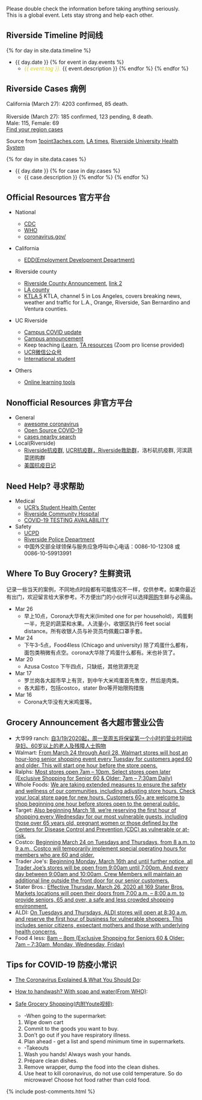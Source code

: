 Please double check the information before taking anything seriously.
<br>
This is a global event. Lets stay strong and help each other.


## Riverside Timeline 时间线
{% for day in site.data.timeline %}
* {{ day.date }}  {% for event in  day.events %}
  * <em style="color:#D0CE3B">{{ event.tag }}.</em> {{ event.description }} {% endfor %}
{% endfor %}


## Riverside Cases 病例
California (March 27): 4203 confirmed, 85 death.<br><br>
Riverside (March 27): 185 confirmed, 123 pending, 8 death. <br>
Male: 115, Female: 69<br>
[Find your region cases](https://countyofriverside.maps.arcgis.com/apps/Media/index.html?appid=87d386575b524d72aa7d84c895e63f98&locale=en-us&&center=-116.2185,33.6302&level=7)<br>

Source from [1point3aches.com](https://coronavirus.1point3acres.com/#map), [LA times](https://www.latimes.com/projects/california-coronavirus-cases-tracking-outbreak/), [Riverside University Health System](https://www.rivcoph.org/coronavirus)


{% for day in site.data.cases %}
* {{ day.date }}  {% for case in  day.cases %}
  * {{ case.description }}  {% endfor %} {% endfor %}




## Official Resources 官方平台

* National
  * [CDC](https://www.cdc.gov/coronavirus/2019-nCoV/index.html)
  * [WHO](https://www.who.int/emergencies/diseases/novel-coronavirus-2019)
  * [coronavirus.gov/](https://www.coronavirus.gov/)
* California
  * [EDD(Employment Development Department)](https://www.edd.ca.gov/about_edd/coronavirus-2019.htm)

* Riverside county
  * [Riverside County Announcement](https://www.rivcoph.org/coronavirus), [link 2](https://riversideca.gov/press/information-regarding-covid-19-coronavirus)
  * [LA county](http://www.publichealth.lacounty.gov/media/Coronavirus/)
  * [KTLA 5](https://www.youtube.com/user/KTLA/videos) KTLA, channel 5 in Los Angeles, covers breaking news, weather and traffic for L.A., Orange, Riverside, San Bernardino and Ventura counties.

* UC Riverside
  * [Campus COVID update](https://ehs.ucr.edu/coronavirus) 
  * [Campus announcement](https://insideucr.ucr.edu/announcements)
  * Keep teaching [iLearn](https://keepteaching.ucr.edu/ilearn), [TA resources](https://keepteaching.ucr.edu/ta-resources) (Zoom pro license provided)
  * [UCR微信公众号](https://open.weixin.qq.com/qr/code?username=gh_7d6f6ca60162)
  * [International student](https://international.ucr.edu/covid-19)

* Others
  * [Online learning tools](https://asuforyou.asu.edu/)
  
## Nonofficial Resources 非官方平台
* General
  * [awesome coronavirus](https://github.com/soroushchehresa/awesome-coronavirus)
  * [Open Source COVID-19](https://weileizeng.github.io/Open-Source-COVID-19/)
  * [cases nearby search](https://www.coronainusa.com/?from=groupmessage&isappinstalled=0)
* Local(Riverside)
  * [Riverside抗疫群](https://raw.githubusercontent.com/WeileiZeng/COVID-Riverside/master/assets/riverside-covid.jpeg), [UCR抗疫群，Riverside救助群](https://raw.githubusercontent.com/WeileiZeng/COVID-Riverside/master/assets/wanshiwu.jpeg)，洛杉矶抗疫群, 河滨蔬菜团购群
  * [美国抗疫日记](https://mp.weixin.qq.com/s/jrsfKU0s0OAABcPiaa-BLA)
  
## Need Help? 寻求帮助
* Medical
  * [UCR’s Student Health Center](https://studenthealth.ucr.edu/)
  * [Riverside Community Hospital](https://riversidecommunityhospital.com/)
  * [COVID-19 TESTING AVAILABILITY](https://www.rivcoph.org/Portals/0/Documents/CoronaVirus/TestAvHospDistCOVID-19.pdf)
* Safety
  * [UCPD](https://police.ucr.edu/)
  * [Riverside Police Department](https://www.riversideca.gov/rpd/)
  * 中国外交部全球领保与服务应急呼叫中心电话：0086-10-12308 或 0086-10-59913991





## Where To Buy Grocery? 生鲜资讯
记录一些当天的案例，不同地点时段都有可能情况不一样，仅供参考。如果你最近有出门，欢迎留言给大家参考。不方便出门的小伙伴可以选择[网购](https://gonglue.us/15208)生鲜与必需品。

* Mar 26
  * 早上10点，Corona大华有大米(limited one for per household)，鸡蛋剩一半，充足的蔬菜和水果。人流量小，收银区执行6 feet social distance。所有收银人员与补货员均佩戴口罩手套。
* Mar 24
  * 下午3-5点，Food4less (Chicago and university) 除了鸡蛋什么都有，面包类稍微有点空。corona大华除了鸡蛋什么都有。米也补货了。
* Mar 20
  * Azusa Costco 下午四点，只缺纸，其他货源充足
* Mar 17
  * 罗兰岗各大超市早上有货，到中午大米鸡蛋首先售空，然后是肉类。
  * 各大超市，包括costco，stater Bro等开始限购措施
* Mar 16
  * Corona大华没有大米鸡蛋等。

## Grocery Announcement 各大超市营业公告
* 大华99 ranch: [自3/19/2020起，周一至周五将保留第一个小时的营业时间给孕妇、60岁以上的老人及残障人士购物](https://www.99ranch.com/)
* Walmart: [From March 24 through April 28, Walmart stores will host an hour-long senior shopping event every Tuesday for customers aged 60 and older. This will start one hour before the store opens.](https://corporate.walmart.com/newsroom/2020/03/18/latest-walmart-store-changes-to-support-associates-and-customers)
* Ralphs: [Most stores open 7am – 10pm. Select stores open later (Exclusive Shopping for Senior 60 & Older: 7am – 7:30am Daily)](https://www.ralphs.com/i/coronavirus-update/store-information)
* Whole Foods: [We are taking extended measures to ensure the safety and wellness of our communities, including adjusting store hours. Check your local store page for new hours. Customers 60+ are welcome to shop beginning one hour before stores open to the general public.](https://www.wholefoodsmarket.com/company-info/covid-19-response)
* Target: [Also beginning March 18, we’re reserving the first hour of shopping every Wednesday for our most vulnerable guests, including those over 65 years old, pregnant women or those defined by the Centers for Disease Control and Prevention (CDC) as vulnerable or at-risk.](https://corporate.target.com/about/purpose-history/our-commitments/target-coronavirus-hub?lnk=32520updateThel)
* Costco: [Beginning March 24 on Tuesdays and Thursdays, from 8 a.m. to 9 a.m., Costco will temporarily implement special operating hours for members who are 60 and older. ](https://www.facebook.com/Costco/posts/10158560296074947?__xts__%5B0%5D=68.ARCbKvE1wj5BCcpGc6AYLxLzCdJUVM605tRiHTviDRxu1PTXJYGx8kpGqCKw0b2jBTq3gdseTtbIuOm6CThJeCDWfFcn6ry9ZBZEpsJQU1hkTIMY3xkCKRc-Fv_XgurqjhYYSLV7auxj43jysBESkhBz8eqOWVn-gwJBeIjEygivsOJTvqK4--s3Axt7L-cp8boz-onVMxaCvY-Gk5tJ5p5hpNPfS53Up8D74zkMkjRZDQ6mqqnIf68Fl_lE35iPQ3jI6D2h7X04wAnjP0JerpxSUEcFa-DOkCqgdXx_epml3rcrKZVF_tKlT59XZO2V2i9Ghmk3dxXNxw&__tn__=-R)
* Trader Joe's: [Beginning Monday, March 16th and until further notice, all Trader Joe’s stores will be open from 9:00am until 7:00pm. And every day between 9:00am and 10:00am, Crew Members will maintain an additional line outside the front door for our senior customers.](https://www.traderjoes.com/announcement/coronavirus-update-how-trader-joes-is-caring-for-crew-members-and-customers)
* Stater Bros.: [Effective Thursday, March 26, 2020 all 169 Stater Bros. Markets locations will open their doors from 7:00 a.m. – 8:00 a.m. to provide seniors, 65 and over, a safe and less crowded shopping environment.](https://www.staterbros.com/press-releases-catalog/expands-senior-time/)
* ALDI: [On Tuesdays and Thursdays, ALDI stores will open at 8:30 a.m. and reserve the first hour of business for vulnerable shoppers. This includes senior citizens, expectant mothers and those with underlying health concerns.](https://corporate.aldi.us/en/newsroom/news-press-releases/in-the-news/aldi-covid-19-update/)
* Food 4 less: [8am – 8pm (Exclusive Shopping for Seniors 60 & Older: 7am – 7:30am, Monday, Wednesday, Friday)](https://www.kroger.com/i/coronavirus-update/store-information)


## Tips for COVID-19 防疫小常识

* [The Coronavirus Explained & What You Should Do](https://www.youtube.com/watch?v=BtN-goy9VOY): 


* [How to handwash? With soap and water(From WHO)](https://www.youtube.com/watch?v=3PmVJQUCm4E): 


* [Safe Grocery Shopping(内附Youte视频)](https://www.youtube.com/watch?v=sjDuwc9KBps): 
  * -When going to the supermarket:  
  1. Wipe down cart  
  2. Commit to the goods you want to buy.  
  3. Don’t go out if you have respiratory illness.  
  4. Plan ahead - get a list and spend minimum time in supermarkets.
  * -Takeouts  
  1. Wash you hands! Always wash your hands.  
  2. Prépare clean dishes.  
  3. Remove wrapper, dump the food into the clean dishes.  
  4. Use heat to kill coronavirus, do not use cold temperature. So do microwave! Choose hot food rather than cold food.   
  


{% include post-comments.html %}

